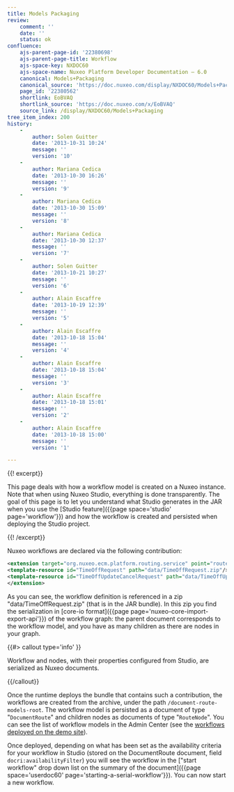 ```yaml
---
title: Models Packaging
review:
    comment: ''
    date: ''
    status: ok
confluence:
    ajs-parent-page-id: '22380698'
    ajs-parent-page-title: Workflow
    ajs-space-key: NXDOC60
    ajs-space-name: Nuxeo Platform Developer Documentation — 6.0
    canonical: Models+Packaging
    canonical_source: 'https://doc.nuxeo.com/display/NXDOC60/Models+Packaging'
    page_id: '22380562'
    shortlink: EoBVAQ
    shortlink_source: 'https://doc.nuxeo.com/x/EoBVAQ'
    source_link: /display/NXDOC60/Models+Packaging
tree_item_index: 200
history:
    -
        author: Solen Guitter
        date: '2013-10-31 10:24'
        message: ''
        version: '10'
    -
        author: Mariana Cedica
        date: '2013-10-30 16:26'
        message: ''
        version: '9'
    -
        author: Mariana Cedica
        date: '2013-10-30 15:09'
        message: ''
        version: '8'
    -
        author: Mariana Cedica
        date: '2013-10-30 12:37'
        message: ''
        version: '7'
    -
        author: Solen Guitter
        date: '2013-10-21 10:27'
        message: ''
        version: '6'
    -
        author: Alain Escaffre
        date: '2013-10-19 12:39'
        message: ''
        version: '5'
    -
        author: Alain Escaffre
        date: '2013-10-18 15:04'
        message: ''
        version: '4'
    -
        author: Alain Escaffre
        date: '2013-10-18 15:04'
        message: ''
        version: '3'
    -
        author: Alain Escaffre
        date: '2013-10-18 15:01'
        message: ''
        version: '2'
    -
        author: Alain Escaffre
        date: '2013-10-18 15:00'
        message: ''
        version: '1'

---
```

{{! excerpt}}

This page deals with how a workflow model is created on a Nuxeo instance. Note that when using Nuxeo Studio, everything is done transparently. The goal of this page is to let you understand what Studio generates in the JAR when you use the [Studio feature]({{page space='studio' page='workflow'}}) and how the workflow is created and persisted when deploying the Studio project.

{{! /excerpt}}

Nuxeo workflows are declared via the following contribution:

```xml
<extension target="org.nuxeo.ecm.platform.routing.service" point="routeModelImporter">
<template-resource id="TimeOffRequest" path="data/TimeOffRequest.zip"/>
<template-resource id="TimeOffUpdateCancelRequest" path="data/TimeOffUpdateCancelRequest.zip"/>
</extension>
```

As you can see, the workflow definition is referenced in a zip "data/TimeOffRequest.zip" (that is in the JAR bundle). In this zip you find the serialization in [core-io format]({{page page='nuxeo-core-import-export-api'}}) of the workflow graph: the parent document corresponds to the workflow model, and you have as many children as there are nodes in your graph.

{{#> callout type='info' }}

Workflow and nodes, with their properties configured from Studio, are serialized as Nuxeo documents.

{{/callout}}

Once the runtime deploys the bundle that contains such a contribution, the workflows are created from the archive, under the path `/document-route-models-root`. The workflow model is persisted as a document of type "`DocumentRoute`" and children nodes as documents of type "`RouteNode`". You can see the list of workflow models in the Admin Center (see the [workflows deployed on the demo site](http://demo.nuxeo.com/nuxeo/nxadmin/default@view_admin?tabIds=MAIN_TABS%3Aadmin%2CNUXEO_ADMIN%3Atab.admin.workflow)).

Once deployed, depending on what has been set as the availability criteria for your workflow in Studio (stored on the DocumentRoute document, field `docri:availabilityFilter`) you will see the workflow in the ["start workflow" drop down list on the summary of the document]({{page space='userdoc60' page='starting-a-serial-workflow'}}). You can now start a new workflow.
